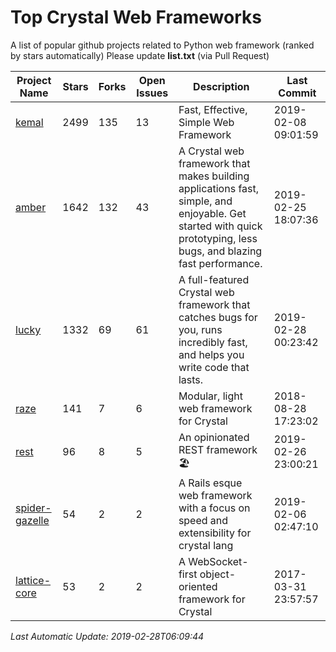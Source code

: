 # Top Crystal Web Frameworks
A list of popular github projects related to Python web framework (ranked by stars automatically)
Please update **list.txt** (via Pull Request)

| Project Name | Stars | Forks | Open Issues | Description | Last Commit |
| ------------ | ----- | ----- | ----------- | ----------- | ----------- |
| [kemal](https://github.com/kemalcr/kemal) | 2499 | 135 | 13 | Fast, Effective, Simple Web Framework | 2019-02-08 09:01:59 |
| [amber](https://github.com/amberframework/amber) | 1642 | 132 | 43 | A Crystal web framework that makes building applications fast, simple, and enjoyable. Get started with quick prototyping, less bugs, and blazing fast performance. | 2019-02-25 18:07:36 |
| [lucky](https://github.com/luckyframework/lucky) | 1332 | 69 | 61 | A full-featured Crystal web framework that catches bugs for you, runs incredibly fast, and helps you write code that lasts. | 2019-02-28 00:23:42 |
| [raze](https://github.com/samueleaton/raze) | 141 | 7 | 6 | Modular, light web framework for Crystal | 2018-08-28 17:23:02 |
| [rest](https://github.com/onyxframework/rest) | 96 | 8 | 5 | An opinionated REST framework 🏖 | 2019-02-26 23:00:21 |
| [spider-gazelle](https://github.com/spider-gazelle/spider-gazelle) | 54 | 2 | 2 | A Rails esque web framework with a focus on speed and extensibility for crystal lang | 2019-02-06 02:47:10 |
| [lattice-core](https://github.com/jasonl99/lattice-core) | 53 | 2 | 2 | A WebSocket-first object-oriented framework for Crystal | 2017-03-31 23:57:57 |

*Last Automatic Update: 2019-02-28T06:09:44*
